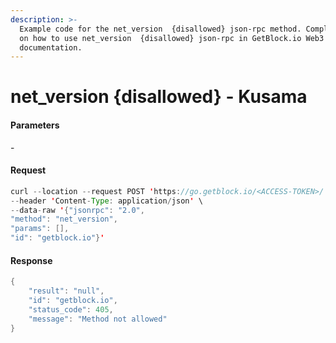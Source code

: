 ```yaml
---
description: >-
  Example code for the net_version  {disallowed} json-rpc method. Сomplete guide
  on how to use net_version  {disallowed} json-rpc in GetBlock.io Web3
  documentation.
---
```


# net\_version {disallowed} - Kusama

#### Parameters

\-

#### Request

```java
curl --location --request POST 'https://go.getblock.io/<ACCESS-TOKEN>/' \
--header 'Content-Type: application/json' \
--data-raw '{"jsonrpc": "2.0",
"method": "net_version",
"params": [],
"id": "getblock.io"}'
```

#### Response

```java
{
    "result": "null",
    "id": "getblock.io",
    "status_code": 405,
    "message": "Method not allowed"
}
```
